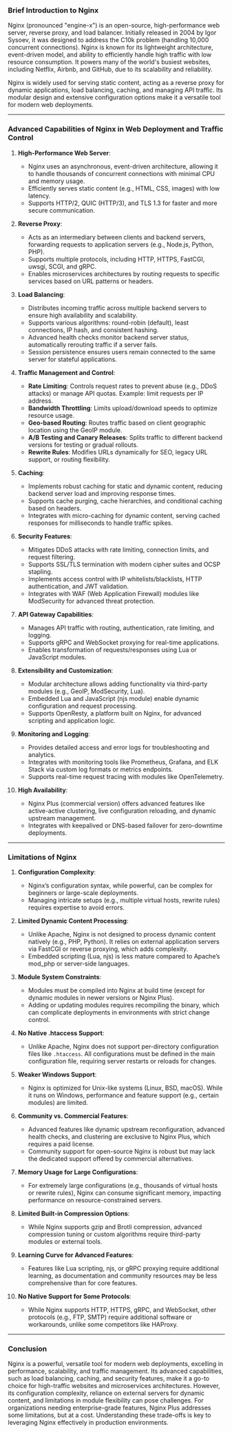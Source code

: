 
### Brief Introduction to Nginx
Nginx (pronounced "engine-x") is an open-source, high-performance web server, reverse proxy, and load balancer. Initially released in 2004 by Igor Sysoev, it was designed to address the C10k problem (handling 10,000 concurrent connections). Nginx is known for its lightweight architecture, event-driven model, and ability to efficiently handle high traffic with low resource consumption. It powers many of the world's busiest websites, including Netflix, Airbnb, and GitHub, due to its scalability and reliability.

Nginx is widely used for serving static content, acting as a reverse proxy for dynamic applications, load balancing, caching, and managing API traffic. Its modular design and extensive configuration options make it a versatile tool for modern web deployments.

---

### Advanced Capabilities of Nginx in Web Deployment and Traffic Control

1. **High-Performance Web Server**:
   - Nginx uses an asynchronous, event-driven architecture, allowing it to handle thousands of concurrent connections with minimal CPU and memory usage.
   - Efficiently serves static content (e.g., HTML, CSS, images) with low latency.
   - Supports HTTP/2, QUIC (HTTP/3), and TLS 1.3 for faster and more secure communication.

2. **Reverse Proxy**:
   - Acts as an intermediary between clients and backend servers, forwarding requests to application servers (e.g., Node.js, Python, PHP).
   - Supports multiple protocols, including HTTP, HTTPS, FastCGI, uwsgi, SCGI, and gRPC.
   - Enables microservices architectures by routing requests to specific services based on URL patterns or headers.

3. **Load Balancing**:
   - Distributes incoming traffic across multiple backend servers to ensure high availability and scalability.
   - Supports various algorithms: round-robin (default), least connections, IP hash, and consistent hashing.
   - Advanced health checks monitor backend server status, automatically rerouting traffic if a server fails.
   - Session persistence ensures users remain connected to the same server for stateful applications.

4. **Traffic Management and Control**:
   - **Rate Limiting**: Controls request rates to prevent abuse (e.g., DDoS attacks) or manage API quotas. Example: limit requests per IP address.
   - **Bandwidth Throttling**: Limits upload/download speeds to optimize resource usage.
   - **Geo-based Routing**: Routes traffic based on client geographic location using the GeoIP module.
   - **A/B Testing and Canary Releases**: Splits traffic to different backend versions for testing or gradual rollouts.
   - **Rewrite Rules**: Modifies URLs dynamically for SEO, legacy URL support, or routing flexibility.

5. **Caching**:
   - Implements robust caching for static and dynamic content, reducing backend server load and improving response times.
   - Supports cache purging, cache hierarchies, and conditional caching based on headers.
   - Integrates with micro-caching for dynamic content, serving cached responses for milliseconds to handle traffic spikes.

6. **Security Features**:
   - Mitigates DDoS attacks with rate limiting, connection limits, and request filtering.
   - Supports SSL/TLS termination with modern cipher suites and OCSP stapling.
   - Implements access control with IP whitelists/blacklists, HTTP authentication, and JWT validation.
   - Integrates with WAF (Web Application Firewall) modules like ModSecurity for advanced threat protection.

7. **API Gateway Capabilities**:
   - Manages API traffic with routing, authentication, rate limiting, and logging.
   - Supports gRPC and WebSocket proxying for real-time applications.
   - Enables transformation of requests/responses using Lua or JavaScript modules.

8. **Extensibility and Customization**:
   - Modular architecture allows adding functionality via third-party modules (e.g., GeoIP, ModSecurity, Lua).
   - Embedded Lua and JavaScript (njs module) enable dynamic configuration and request processing.
   - Supports OpenResty, a platform built on Nginx, for advanced scripting and application logic.

9. **Monitoring and Logging**:
   - Provides detailed access and error logs for troubleshooting and analytics.
   - Integrates with monitoring tools like Prometheus, Grafana, and ELK Stack via custom log formats or metrics endpoints.
   - Supports real-time request tracing with modules like OpenTelemetry.

10. **High Availability**:
    - Nginx Plus (commercial version) offers advanced features like active-active clustering, live configuration reloading, and dynamic upstream management.
    - Integrates with keepalived or DNS-based failover for zero-downtime deployments.

---

### Limitations of Nginx

1. **Configuration Complexity**:
   - Nginx’s configuration syntax, while powerful, can be complex for beginners or large-scale deployments.
   - Managing intricate setups (e.g., multiple virtual hosts, rewrite rules) requires expertise to avoid errors.

2. **Limited Dynamic Content Processing**:
   - Unlike Apache, Nginx is not designed to process dynamic content natively (e.g., PHP, Python). It relies on external application servers via FastCGI or reverse proxying, which adds complexity.
   - Embedded scripting (Lua, njs) is less mature compared to Apache’s mod_php or server-side languages.

3. **Module System Constraints**:
   - Modules must be compiled into Nginx at build time (except for dynamic modules in newer versions or Nginx Plus).
   - Adding or updating modules requires recompiling the binary, which can complicate deployments in environments with strict change control.

4. **No Native .htaccess Support**:
   - Unlike Apache, Nginx does not support per-directory configuration files like `.htaccess`. All configurations must be defined in the main configuration file, requiring server restarts or reloads for changes.

5. **Weaker Windows Support**:
   - Nginx is optimized for Unix-like systems (Linux, BSD, macOS). While it runs on Windows, performance and feature support (e.g., certain modules) are limited.

6. **Community vs. Commercial Features**:
   - Advanced features like dynamic upstream reconfiguration, advanced health checks, and clustering are exclusive to Nginx Plus, which requires a paid license.
   - Community support for open-source Nginx is robust but may lack the dedicated support offered by commercial alternatives.

7. **Memory Usage for Large Configurations**:
   - For extremely large configurations (e.g., thousands of virtual hosts or rewrite rules), Nginx can consume significant memory, impacting performance on resource-constrained servers.

8. **Limited Built-in Compression Options**:
   - While Nginx supports gzip and Brotli compression, advanced compression tuning or custom algorithms require third-party modules or external tools.

9. **Learning Curve for Advanced Features**:
   - Features like Lua scripting, njs, or gRPC proxying require additional learning, as documentation and community resources may be less comprehensive than for core features.

10. **No Native Support for Some Protocols**:
    - While Nginx supports HTTP, HTTPS, gRPC, and WebSocket, other protocols (e.g., FTP, SMTP) require additional software or workarounds, unlike some competitors like HAProxy.

---

### Conclusion
Nginx is a powerful, versatile tool for modern web deployments, excelling in performance, scalability, and traffic management. Its advanced capabilities, such as load balancing, caching, and security features, make it a go-to choice for high-traffic websites and microservices architectures. However, its configuration complexity, reliance on external servers for dynamic content, and limitations in module flexibility can pose challenges. For organizations needing enterprise-grade features, Nginx Plus addresses some limitations, but at a cost. Understanding these trade-offs is key to leveraging Nginx effectively in production environments.